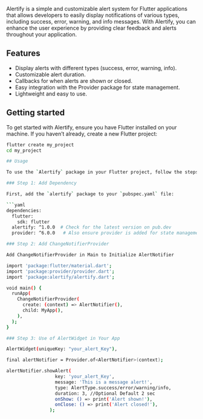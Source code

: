 <!--
This README describes the package. If you publish this package to pub.dev,
this README's contents appear on the landing page for your package.

For information about how to write a good package README, see the guide for
[writing package pages](https://dart.dev/tools/pub/writing-package-pages).

For general information about developing packages, see the Dart guide for
[creating packages](https://dart.dev/guides/libraries/create-packages)
and the Flutter guide for
[developing packages and plugins](https://flutter.dev/to/develop-packages).
-->

Alertify is a simple and customizable alert system for Flutter applications that allows developers to easily display notifications of various types, including success, error, warning, and info messages. With Alertify, you can enhance the user experience by providing clear feedback and alerts throughout your application.

## Features

- Display alerts with different types (success, error, warning, info).
- Customizable alert duration.
- Callbacks for when alerts are shown or closed.
- Easy integration with the Provider package for state management.
- Lightweight and easy to use.

## Getting started

To get started with Alertify, ensure you have Flutter installed on your machine. If you haven’t already, create a new Flutter project:

```bash
flutter create my_project
cd my_project

## Usage

To use the `Alertify` package in your Flutter project, follow the steps below:

### Step 1: Add Dependency

First, add the `alertify` package to your `pubspec.yaml` file:

```yaml
dependencies:
  flutter:
    sdk: flutter
  alertify: ^1.0.0  # Check for the latest version on pub.dev
  provider: ^6.0.0   # Also ensure provider is added for state management

### Step 2: Add ChangeNotifierProvider

Add ChangeNotifierProvider in Main to Initialize AlertNotifier

import 'package:flutter/material.dart';
import 'package:provider/provider.dart';
import 'package:alertify/alertify.dart';

void main() {
  runApp(
    ChangeNotifierProvider(
      create: (context) => AlertNotifier(),
      child: MyApp(),
    ),
  );
}

### Step 3: Use of AlertWidget in Your App

AlertWidget(uniqueKey: "your_alert_Key"),

final alertNotifier = Provider.of<AlertNotifier>(context);

alertNotifier.showAlert(
                  key: 'your_alert_Key',
                  message: 'This is a message alert!',
                  type: AlertType.success/error/warning/info,
                  duration: 3, //Optional Default 2 sec
                  onShow: () => print('Alert shown!'),
                  onClose: () => print('Alert closed!'),
                );
